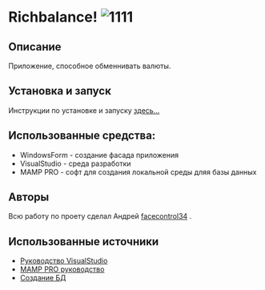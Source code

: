 # Richbalance! ![1111](https://github.com/facecontrol34/RBproject/assets/99085465/32fa2261-d36c-4bc3-8884-b268beb656c8)

## Описание
Приложение, способное обменнивать валюты.
## Установка и запуск
Инструкции по установке и запуску [здесь...](https://github.com/facecontrol34/RBproject/wiki/%2310-%D0%A0%D1%83%D0%BA%D0%BE%D0%B2%D0%BE%D0%B4%D1%81%D1%82%D0%B2%D0%BE-%D0%B4%D0%BB%D1%8F-%D0%BF%D0%BE%D0%BB%D1%8C%D0%B7%D0%BE%D0%B2%D0%B0%D1%82%D0%B5%D0%BB%D1%8F)
## Использованные средства:
- WindowsForm - создание фасада приложения
- VisualStudio - среда разработки
- MAMP PRO - софт для создания локальной среды дляя базы данных
## Авторы
Всю работу по проету сделал Андрей [facecontrol34](https://github.com/facecontrol34) .
## Использованные источники
* [Руководство VisualStudio](https://learn.microsoft.com/ru-ru/visualstudio/windows/?view=vs-2022)
* [MAMP PRO руководство](https://documentation.mamp.info/)
* [Создание БД](https://ploshadka.net/web_server_mam_pro/)
